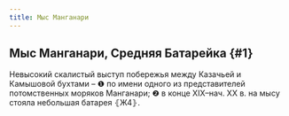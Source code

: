 ```yaml
---
title: Мыс Манганари
---
```

## Мыс Манганари, Средняя Батарейка {#1}

Невысокий скалистый выступ побережья между Казачьей и Камышовой бухтами – ❶ по имени одного из представителей потомственных моряков Манганари; ❷ в конце XIX–нач. XX в. на мысу стояла небольшая батарея ⦃Ж4⦄.

